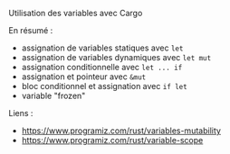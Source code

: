 Utilisation des variables avec Cargo

En résumé :
* assignation de variables statiques avec `let`
* assignation de variables dynamiques avec `let mut`
* assignation conditionnelle avec `let ... if`
* assignation et pointeur avec `&mut`
* bloc conditionnel et assignation avec `if let`
* variable "frozen"

Liens :
* https://www.programiz.com/rust/variables-mutability
* https://www.programiz.com/rust/variable-scope
